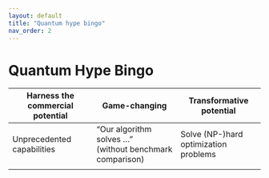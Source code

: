 ```yaml
---
layout: default
title: "Quantum hype bingo"
nav_order: 2
---
```


# Quantum Hype Bingo

<table>
<colgroup>
<col style="width: 33%" />
<col style="width: 33%" />
<col style="width: 33%" />
</colgroup>
<thead>
<tr class="header">
<th>Harness the commercial potential</th>
<th>Game-changing</th>
<th>Transformative potential</th>
</tr>
</thead>
<tbody>
<tr class="odd">
<td>Unprecedented capabilities</td>
<td>“Our algorithm solves …”<br />
(without benchmark comparison)</td>
<td>Solve (NP-)hard optimization problems</td>
</tr>
<tr class="even">
<td></td>
<td></td>
<td></td>
</tr>
</tbody>
</table>

